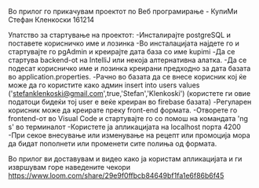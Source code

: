 Во прилог го прикачувам проектот по Веб програмирање - КупиМи 
Стефан Кленкоски 161214

Упатство за стартување на проектот: 
-Инсталирајте postgreSQL и поставете корисничко име и лозинка 
-Во инсталацијата најдете го и стартувајте го pgAdmin и креирајте дата база со име kupimi 
-Да се стартува backend-ot на IntelliJ или некоја алтернативна алатка.
-Да се подесат корисничко име и лозинка креирани предходно за дата базата во application.properties. 
-Рачно во базата да се внесе корисник кој ќе може да го користите како админ
insert into users values ('stefanklenkoski@gmail.com',true,'Stefan','Klenkoski')
(користете ги овие податоци бидеќи тој user е веќе креиран во firebase базата) 
-Регуларен корисник може да креирате преку front-end формата.
-Отворете го frontend-от во Visual Code и стартувајте го со помош на командата 'ng s' во терминалот 
-Користете ја апликацијата на localhost порта 4200
-При секое внесување или изменување на рецепт или промоција мора да бидат пополнети или променети сите полиња од формата.

Во прилог ви доставувам и видео како ја користам апликацијата и ги извршувам горе наведените чекори
https://www.loom.com/share/29e9f0ffbcb84649bf1fa1e6f86b6f45
